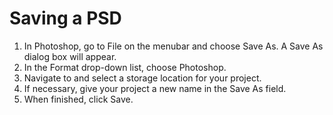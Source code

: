 # Saving a PSD

1. In Photoshop, go to File on the menubar and choose Save As. A Save As dialog box will appear.
2. In the Format drop-down list, choose Photoshop.
3. Navigate to and select a storage location for your project.&#x20;
4. If necessary, give your project a new name in the Save As field.&#x20;
5. When finished, click Save.

